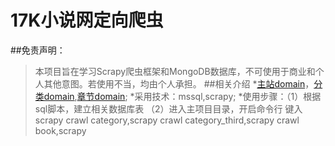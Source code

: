 # 17K小说网定向爬虫
##免责声明：
> 本项目旨在学习Scrapy爬虫框架和MongoDB数据库，不可使用于商业和个人其他意图。若使用不当，均由个人承担。
##相关介绍
*[主站domain](http://www.17k.com/)，[分类domain](http://all.17k.com/lib/book.html),[章节domain](http://www.17k.com/list/2724746.html);
*采用技术：mssql,scrapy;
*使用步骤：（1）根据sql脚本，建立相关数据库表
           （2）进入主项目目录，开启命令行 键入 scrapy crawl category,scrapy crawl category_third,scrapy crawl book,scrapy 